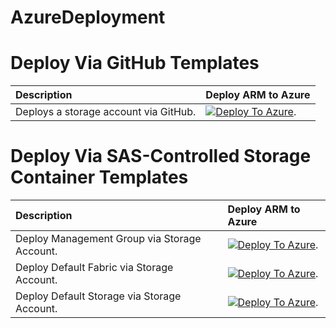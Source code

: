 # AzureDeployment


# Deploy Via GitHub Templates

| Description | Deploy ARM to Azure |
|:------------|:----------------|
| Deploys a storage account via GitHub. |[![Deploy To Azure](https://aka.ms/deploytoazurebutton)](https://portal.azure.com/#create/Microsoft.Template/uri/https%3A%2F%2Fraw.githubusercontent.com%2FNickP365%2FAzureDeployment%2FPROD%2FARM%2Ftest_storage.json). |


# Deploy Via SAS-Controlled Storage Container Templates

| Description | Deploy ARM to Azure |
|:------------|:----------------|
| Deploy Management Group via Storage Account. |[![Deploy To Azure](https://aka.ms/deploytoazurebutton)](https://portal.azure.com/#create/Microsoft.Template/uri/https%3A%2F%2Fstuksazd.blob.core.windows.net%2Ftestarm%2Fmg.json%3Fsp%3Drl%26st%3D2024-10-04T12%3A16%3A25Z%26se%3D2024-11-08T21%3A16%3A25Z%26spr%3Dhttps%26sv%3D2022-11-02%26sr%3Dc%26sig%3DOa732GZ9b8uuNBKN0pH3sjiJIPUvSvDEKacjWz%252F3Gto%253D). |
| Deploy Default Fabric via Storage Account. |[![Deploy To Azure](https://aka.ms/deploytoazurebutton)](https://portal.azure.com/#create/Microsoft.Template/uri/https%3A%2F%2Fstuksazd.blob.core.windows.net%2Ftestarm%2Fdeploy_fabric_default_values.json%3Fsp%3Drl%26st%3D2024-10-04T12%3A16%3A25Z%26se%3D2024-11-08T21%3A16%3A25Z%26spr%3Dhttps%26sv%3D2022-11-02%26sr%3Dc%26sig%3DOa732GZ9b8uuNBKN0pH3sjiJIPUvSvDEKacjWz%252F3Gto%253D). |
| Deploy Default Storage via Storage Account. |[![Deploy To Azure](https://aka.ms/deploytoazurebutton)](https://portal.azure.com/#create/Microsoft.Template/uri/https%3A%2F%2Fstuksazd.blob.core.windows.net%2Ftestarm%2Ftest_storage.json%3Fsp%3Drl%26st%3D2024-10-04T12%3A16%3A25Z%26se%3D2024-11-08T21%3A16%3A25Z%26spr%3Dhttps%26sv%3D2022-11-02%26sr%3Dc%26sig%3DOa732GZ9b8uuNBKN0pH3sjiJIPUvSvDEKacjWz%252F3Gto%253D). |